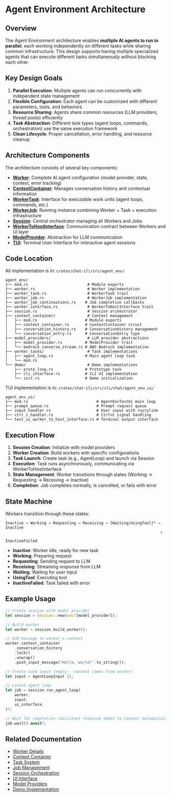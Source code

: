 # Agent Environment Architecture

## Overview

The Agent Environment architecture enables **multiple AI agents to run in parallel**, each working independently on different tasks while sharing common infrastructure. This design supports having multiple specialized agents that can execute different tasks simultaneously without blocking each other.

## Key Design Goals

1. **Parallel Execution**: Multiple agents can run concurrently with independent state management
2. **Flexible Configuration**: Each agent can be customized with different parameters, tools, and behaviors
3. **Resource Sharing**: Agents share common resources (LLM providers, thread pools) efficiently
4. **Task Abstraction**: Different task types (agent loops, commands, orchestration) use the same execution framework
5. **Clean Lifecycle**: Proper cancellation, error handling, and resource cleanup

## Architecture Components

The architecture consists of several key components:

- **[Worker](./worker.md)**: Complete AI agent configuration (model provider, state, context, error tracking)
- **[ContextContainer](./context-container.md)**: Manages conversation history and contextual information
- **[WorkerTask](./tasks.md)**: Interface for executable work units (agent loops, commands, etc.)
- **[WorkerJob](./job.md)**: Running instance combining Worker + Task + execution infrastructure
- **[Session](./session.md)**: Central orchestrator managing all Workers and Jobs
- **[WorkerToHostInterface](./interface.md)**: Communication contract between Workers and UI layer
- **[ModelProvider](./model-provider.md)**: Abstraction for LLM communication
- **[TUI](./tui.md)**: Terminal User Interface for interactive agent sessions

## Code Location

All implementation is in: `crates/chat-cli/src/agent_env/`

```
agent_env/
├── mod.rs                          # Module exports
├── worker.rs                       # Worker implementation
├── worker_task.rs                  # WorkerTask trait
├── worker_job.rs                   # WorkerJob implementation
├── worker_job_continuations.rs    # Job completion callbacks
├── worker_interface.rs             # WorkerToHostInterface trait
├── session.rs                      # Session orchestrator
├── context_container/              # Context management
│   ├── mod.rs                     # Module exports
│   ├── context_container.rs       # ContextContainer struct
│   ├── conversation_history.rs    # ConversationHistory management
│   └── conversation_entry.rs      # ConversationEntry type
├── model_providers/                # LLM provider abstractions
│   ├── model_provider.rs          # ModelProvider trait
│   └── bedrock_converse_stream.rs # AWS Bedrock implementation
├── worker_tasks/                   # Task implementations
│   ├── agent_loop.rs              # Main agent loop task
│   └── mod.rs
└── demo/                           # Demo implementations
    ├── proto_loop.rs              # Prototype task
    ├── cli_interface.rs           # CLI UI implementation
    └── init.rs                    # Demo initialization
```

TUI implementation is in: `crates/chat-cli/src/cli/chat/agent_env_ui/`

```
agent_env_ui/
├── mod.rs                              # AgentEnvTextUi main loop
├── prompt_queue.rs                     # Prompt request queue
├── input_handler.rs                    # User input with rustyline
├── ctrl_c_handler.rs                   # Ctrl+C signal handling
└── text_ui_worker_to_host_interface.rs # Terminal output interface
```

## Execution Flow

1. **Session Creation**: Initialize with model providers
2. **Worker Creation**: Build workers with specific configurations
3. **Task Launch**: Create task (e.g., AgentLoop) and launch via Session
4. **Execution**: Task runs asynchronously, communicating via WorkerToHostInterface
5. **State Management**: Worker transitions through states (Working → Requesting → Receiving → Inactive)
6. **Completion**: Job completes normally, is cancelled, or fails with error

## State Machine

Workers transition through these states:

```
Inactive → Working → Requesting → Receiving → [Waiting/UsingTool]* → Inactive
                                                                    ↓
                                                              InactiveFailed
```

- **Inactive**: Worker idle, ready for new task
- **Working**: Preparing request
- **Requesting**: Sending request to LLM
- **Receiving**: Streaming response from LLM
- **Waiting**: Waiting for user input
- **UsingTool**: Executing tool
- **InactiveFailed**: Task failed with error

## Example Usage

```rust
// Create session with model provider
let session = Session::new(vec![model_provider]);

// Build worker
let worker = session.build_worker();

// Add message to worker's context
worker.context_container
    .conversation_history
    .lock()
    .unwrap()
    .push_input_message("Hello, world!".to_string());

// Create task input (empty - context comes from worker)
let input = AgentLoopInput {};

// Launch agent loop
let job = session.run_agent_loop(
    worker,
    input,
    ui_interface,
)?;

// Wait for completion (assistant response added to context automatically)
job.wait().await?;
```

## Related Documentation

- [Worker Details](./worker.md)
- [Context Container](./context-container.md)
- [Task System](./tasks.md)
- [Job Management](./job.md)
- [Session Orchestration](./session.md)
- [UI Interface](./interface.md)
- [Model Providers](./model-provider.md)
- [Demo Implementation](./demo.md)

